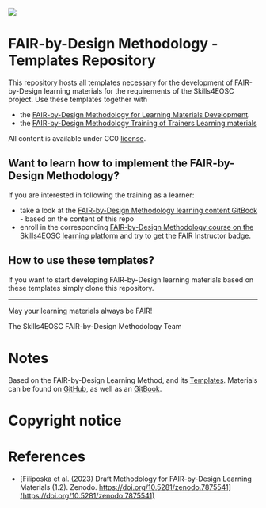 ![](./resources/attachments/header.png)

# FAIR-by-Design Methodology - Templates Repository

This repository hosts all templates necessary for the development of FAIR-by-Design learning materials for the requirements of the Skills4EOSC project.
Use these templates together with 

- the [FAIR-by-Design Methodology for Learning Materials Development](https://fair-by-design-methodology.github.io/FAIR-by-Design_Book/).
- the [FAIR-by-Design Methodology Training of Trainers Learning materials](https://fair-by-design-methodology.github.io/FAIR-by-Design_ToT/latest/)

All content is available under CC0 [license](./LICENSE).


## Want to learn how to implement the FAIR-by-Design Methodology?

If you are interested in following the training as a learner:

- take a look at the [FAIR-by-Design Methodology learning content GitBook](https://fair-by-design-methodology.github.io/FAIR-by-Design_ToT/latest/) - based on the content of this repo
- enroll in the corresponding [FAIR-by-Design Methodology course on the Skills4EOSC learning platform](https://learning.skills4eosc.eu/course/view.php?id=19) and try to get the FAIR Instructor badge.


## How to use these templates?

If you want to start developing FAIR-by-Design learning materials based on these templates simply clone this repository.

---

May your learning materials always be FAIR!


The Skills4EOSC FAIR-by-Design Methodology Team



# Notes

Based on the FAIR-by-Design Learning Method, and its [Templates](https://github.com/FAIR-by-Design-Methodology/templates).
Materials can be found on [GitHub](https://github.com/FAIR-by-Design-Demo-CL/My-Training-Demo), as well as an [GitBook](https://fair-by-design-demo-cl.github.io/My-Training-Demo/).

# Copyright notice

# References

- [Filiposka et al. (2023) Draft Methodology for FAIR-by-Design Learning Materials (1.2). Zenodo. https://doi.org/10.5281/zenodo.7875541](https://doi.org/10.5281/zenodo.7875541)


